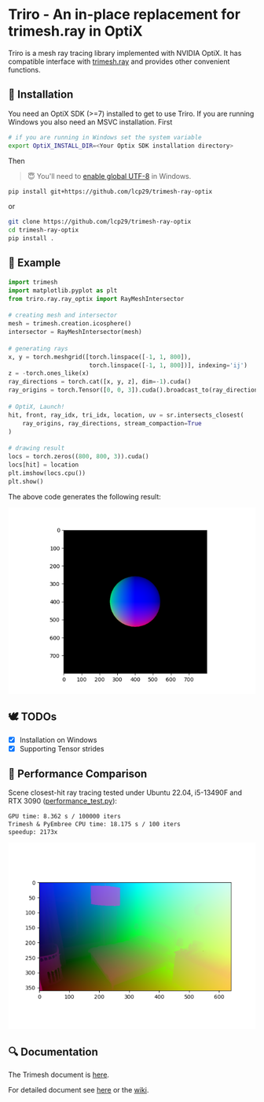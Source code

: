 # Triro - An in-place replacement for trimesh.ray in OptiX

Triro is a mesh ray tracing library implemented with NVIDIA OptiX. It has compatible interface with [trimesh.ray](https://trimesh.org/trimesh.ray.html) and provides other convenient functions.

## 🔧️ Installation
You need an OptiX SDK (>=7) installed to get to use Triro. If you are running Windows you also need an MSVC installation. First
```sh
# if you are running in Windows set the system variable
export OptiX_INSTALL_DIR=<Your Optix SDK installation directory>
```
Then
> 😇 You'll need to [enable global UTF-8](https://superuser.com/questions/1715715/can-i-enable-unicode-utf-8-worldwide-support-in-windows-11-but-set-another-enco) in Windows.
```sh
pip install git+https://github.com/lcp29/trimesh-ray-optix
```
or
```sh
git clone https://github.com/lcp29/trimesh-ray-optix
cd trimesh-ray-optix
pip install .
```
## 📖️ Example
```python
import trimesh
import matplotlib.pyplot as plt
from triro.ray.ray_optix import RayMeshIntersector

# creating mesh and intersector
mesh = trimesh.creation.icosphere()
intersector = RayMeshIntersector(mesh)

# generating rays
x, y = torch.meshgrid([torch.linspace([-1, 1, 800]), 
                       torch.linspace([-1, 1, 800])], indexing='ij')
z = -torch.ones_like(x)
ray_directions = torch.cat([x, y, z], dim=-1).cuda()
ray_origins = torch.Tensor([0, 0, 3]).cuda().broadcast_to(ray_directions.shape)

# OptiX, Launch!
hit, front, ray_idx, tri_idx, location, uv = sr.intersects_closest(
    ray_origins, ray_directions, stream_compaction=True
)

# drawing result
locs = torch.zeros((800, 800, 3)).cuda()
locs[hit] = location
plt.imshow(locs.cpu())
plt.show()
```
The above code generates the following result:

![](assets/location.png)

## 🕊️ TODOs

 - [x] Installation on Windows
 - [x] Supporting Tensor strides

## 🚀️ Performance Comparison

Scene closest-hit ray tracing tested under Ubuntu 22.04, i5-13490F and RTX 3090 ([performance_test.py](test/performance_test.py)):
```
GPU time: 8.362 s / 100000 iters
Trimesh & PyEmbree CPU time: 18.175 s / 100 iters
speedup: 2173x
```

![](assets/testcase.png)

## 🔍️ Documentation

The Trimesh document is [here](https://trimesh.org/trimesh.ray.html).

For detailed document see [here](docs/api.md) or the [wiki](https://github.com/lcp29/trimesh-ray-optix/wiki).
